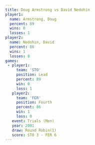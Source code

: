 ```yaml
---
title: Doug Armstrong vs David Nedohin
player1:               
  name: Armstrong, Doug
  percent: 89          
  wins: 0              
  losses: 1            
player2:               
  name: Nedohin, David 
  percent: 86          
  wins: 1              
  losses: 0            
games:
 - player1:        
     team: 'STO'   
     position: Lead
     percent: 89   
     win: 0        
     loss: 1       
   player2:          
     team: 'FER'     
     position: Fourth
     percent: 86     
     win: 1          
     loss: 0         
   event: Trials (Men) 
   year: 2001          
   draw: Round Robin(1)
   score: STO 3 - FER 6
---
```

